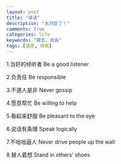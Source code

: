 ```yaml
---
layout: post
title: "读读"
description: "太对症了！"
comments: true
categories: life
keywords: "箴言，自省"
tags: [语录, 得电]
---
```

1.当好的倾听者 Be a good listener

 
2.负责任 Be responsible

 
3.不道人是非 Never gossip

 
4.愿意帮忙 Be willing to help

 
5.看起来舒服 Be pleasant to the eye


6.说话有条理 Speak logically

 
7.不咄咄逼人 Never drive people up the wall
 
8.替人着想 Stand in others' shoes
    
